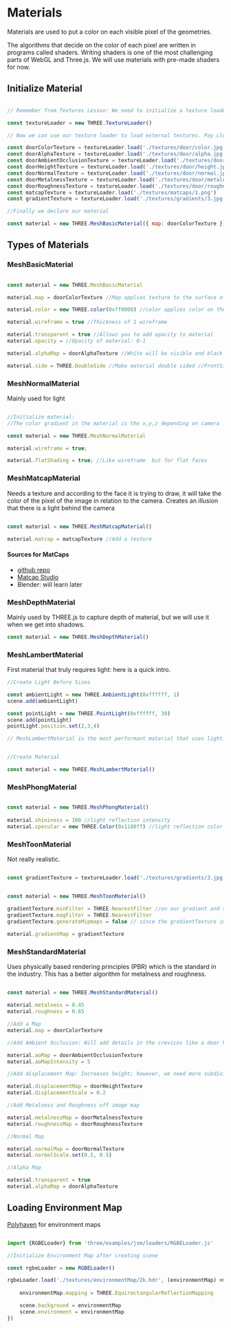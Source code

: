 # Materials

Materials are used to put a color on each visible pixel of the geometries.

The algorithms that decide on the color of each pixel are written in programs called shaders. Writing shaders is one of the most challenging parts of WebGL and Three.js. We will use materials with pre-made shaders for now.

## Initialize Material

```javascript

// Remember from Textures Lesson: We need to initialize a texture loader to use external textures

const textureLoader = new THREE.TextureLoader()

// Now we can use our texture loader to load external textures. Pay close attention to the names: alpha texture, matcap? 

const doorColorTexture = textureLoader.load('./textures/door/color.jpg')
const doorAlphaTexture = textureLoader.load('./textures/door/alpha.jpg')
const doorAmbientOcclusionTexture = textureLoader.load('./textures/door/ambientOcclusion.jpg')
const doorHeightTexture = textureLoader.load('./textures/door/height.jpg')
const doorNormalTexture = textureLoader.load('./textures/door/normal.jpg')
const doorMetalnessTexture = textureLoader.load('./textures/door/metalness.jpg')
const doorRoughnessTexture = textureLoader.load('./textures/door/roughness.jpg')
const matcapTexture = textureLoader.load('./textures/matcaps/1.png')
const gradientTexture = textureLoader.load('./textures/gradients/3.jpg')

//Finally we declare our material

const material = new THREE.MeshBasicMaterial({ map: doorColorTexture })


```

## Types of Materials

### MeshBasicMaterial

```javascript

const material = new THREE.MeshBasicMaterial

material.map = doorColorTexture //Map applies texture to the surface of the geometry

material.color = new THREE.color(0xff0000) //color applies color on the surface of the geometry. Color is a class of THREE.

material.wireframe = true //Thickness of 1 wireframe

material.transparent = true //Allows you to add opacity to material
material.opacity = //Opacity of material: 0-1

material.alphaMap = doorAlphaTexture //White will be visible and black won't be

material.side = THREE.DoubleSide //Make material double sided //FrontSide and BackSide are also options; however, DoubleSide requires more of the GPU
```

### MeshNormalMaterial

Mainly used for light

```javascript

//Initialize material:
//The color gradient in the material is the x,y,z depending on camera

const material = new THREE.MeshNormalMaterial

material.wireframe = true;

material.flatShading = true; //Like wireframe  but for flat faces

```

### MeshMatcapMaterial

Needs a texture and according to the face it is trying to draw, it will take the color of the pixel of the image in relation to the camera. Creates an illusion that there is a light behind the camera

```javascript

const material = new THREE.MeshMatcapMaterial()

material.matcap = matcapTexture //Add a texture

```

#### Sources for MatCaps

- [github repo](https://github.com/nidorx/matcaps)
- [Matcap Studio](https://www.kchapelier.com/matcap-studio/)
- Blender: will learn later

### MeshDepthMaterial

Mainly used by THREE.js to capture depth of material, but we will use it when we get into shadows.

```javascript
const material = new THREE.MeshDepthMaterial()
```

### MeshLambertMaterial

First material that truly requires light: here is a quick intro.

```javascript
//Create Light Before Sizes

const ambientLight = new THREE.AmbientLight(0xffffff, 1)
scene.add(ambientLight)

const pointLight = new THREE.PointLight(0xffffff, 30)
scene.add(pointLight)
pointLight.position.set(2,3,4)

// MeshLambertMaterial is the most performant material that uses light. We can also use all the params from MeshBasicMaterial but we also have access to now light params. We will go over these in later materials


//Create Material

const material = new THREE.MeshLambertMaterial()

```

### MeshPhongMaterial

```javascript

const material = new THREE.MeshPhongMaterial()
 
material.shininess = 100 //light reflection intensity
material.specular = new THREE.Color(0x1188ff) //light reflection color
```

### MeshToonMaterial

Not really realistic.

```javascript

const gradientTexture = textureLoader.load('./textures/gradients/3.jpg')


const material = new THREE.MeshToonMaterial()

gradientTexture.minFilter = THREE.NearestFilter //on our gradient and switch out minFilter and maxFilter to nearest filter
gradientTexture.magFilter = THREE.NearestFilter
gradientTexture.generateMipmaps = false // since the gradientTexture image is 3x1 pixels we need to disable mipmap
 
material.gradientMap = gradientTexture 

```

### MeshStandardMaterial

Uses physically based rendering principles (PBR) which is the standard in the industry. This has a better algorithm for metalness and roughness.



```javascript

const material = new THREE.MeshStandardMaterial()

material.metalness = 0.45
material.roughness = 0.65

//Add a Map
material.map = doorColorTexture

//Add Ambient Occlusion: Will add details in the crevices like a door hinge

material.aoMap = doorAmbientOcclusionTexture 
material.aoMapIntensity = 5

//Add displacement Map: Increases height; however, we need more subdivisions

material.displacementMap = doorHeightTexture
material.displacementScale = 0.2

//Add Metalness and Roughness off image map

material.metalnessMap = doorMetalnessTexture
material.roughnessMap = doorRoughnessTexture

//Normal Map

material.normalMap = doorNormalTexture
material.normalScale.set(0.5, 0.5)

//Alpha Map

material.transparent = true
material.alphaMap = doorAlphaTexture


```

## Loading Environment Map

[Polyhaven](https://polyhaven.com/) for environment maps

```javascript

import {RGBELoader} from 'three/examples/jsm/loaders/RGBELoader.js'

//Initialize Environment Map after creating scene

const rgbeLoader = new RGBELoader()

rgbeLoader.load('./textures/environmentMap/2k.hdr', (environmentMap) => {
    
    environmentMap.mapping = THREE.EquirectangularReflectionMapping

    scene.background = environmentMap
    scene.environment = environmentMap
})

```